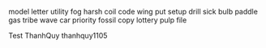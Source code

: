 model letter utility fog harsh coil code wing put setup drill sick bulb paddle gas tribe wave car priority fossil copy lottery pulp file

Test
ThanhQuy
thanhquy1105